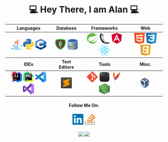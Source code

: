 
<div align = "center">

# 💻 Hey There, I am Alan 💻

  <table align ="center">
    <thead>
    <tr>
      <th>Languages</th>
      <th>Databses</th>
      <th>Frameworks</th>
      <th>Web</th>
    </tr>
    </thead>
    <tbody>
      <tr>
        <td align = "center">
          <img src = "src/java.png" width ="35px" height="35px">
          <img src = "src/python.png" width ="35px" height="35px">
          <img src = "src/cpp.png" width ="35px" height="35px">
        </td>
        <td  align = "center">
          <img src = "src/mongodb.png" width ="35px" height="35px">
          <img src = "src/mysql.png" width ="35px" height="35px">
        </td>
        <td  align = "center">
          <img src = "src/springboot.png" width ="35px" height="35px">
          <img src = "src/flask.png" width ="35px" height="35px">
          <img src = "src/angular.png" width ="35px" height="35px">
          <img src = "src/react.png" width ="35px" height="35px">
        </td>
        <td align = "center">
          <img src = "src/html.png" width ="35px" height="35px">
          <img src = "src/css.png" width ="35px" height="35px">
          <img src = "src/javascript.png" width ="35px" height="35px">
        </td>
      </tr>
    </tbody>
    <thead>
    <tr>
      <th>IDEs</th>
      <th>Text Editors</th>
      <th>Tools</th>
      <th>Misc.</th>
    </tr>
    </thead>
    <tbody>
      <tr>
        <td align = "center">
          <img src = "src/intellij.png" width ="35px" height="35px">
          <img src = "src/pycharm.png" width ="35px" height="35px">
          <img src = "src/vscode.png" width ="35px" height="35px">
          <img src = "src/vs.png" width ="35px" height="35px">
        </td>
        <td align = "center">
          <img src = "src/sublime.png" width ="35px" height="35px">
        </td>
        <td  align = "center">
          <img src = "src/git.png" width ="35px" height="35px">
          <img src = "src/terminal.png" width ="35px" height="35px">
          <img src = "src/maven.png" width ="35px" height="35px">
          <img src = "src/nodejs.png" width ="35px" height="35px">
        </td>
        <td align = "center">
          <img src = "src/virtualbox.png" width ="35px" height="35px">
        </td>
      </tr>
    </tbody>
  </table>


<!-- #### Languages:
<img src = "src/java.png" width ="35px" height="35px">
<img src = "src/python.png" width ="35px" height="35px">
<img src = "src/cpp.png" width ="35px" height="35px">
<img src = "src/html.png" width ="35px" height="35px">
<img src = "src/css.png" width ="35px" height="35px">
<img src = "src/javascript.png" width ="35px" height="35px">

#### Databases
<img src = "src/mongodb.png" width ="35px" height="35px">
<img src = "src/mysql.png" width ="35px" height="35px">

#### Frameworks
<img src = "src/springboot.png" width ="35px" height="35px">
<img src = "src/flask.png" width ="35px" height="35px">
<img src = "src/angular.png" width ="35px" height="35px">
<img src = "src/react.png" width ="35px" height="35px"> -->



#### Follow Me On:
<a href="https://www.linkedin.com/in/alan-ngo-77338a150/">
<img src = "src/linkedin.png" width ="35px" height="35px"></a>
<a href = "https://stackoverflow.com/users/12383616/alan">
<img src = "src/stackoverflow.jpg" width ="35px" height="35px"></a>
<br>
 <br />

<!-- If you forked this repo, Change the username as yours -->
<a href="https://github.com/gurusabarish/gurusabarish">
  <img align="center" src="https://github-readme-stats.vercel.app/api?username=alanngo&show_icons=true&theme=dark" />
</a>

<a href="https://github.com/alanngo">
  <img align="center" src="https://github-readme-stats.vercel.app/api/top-langs/?username=alanngo&title_color=ffffff&text_color=c9cacc&icon_color=2bbc8a&bg_color=1d1f21" />
</a>
</div>